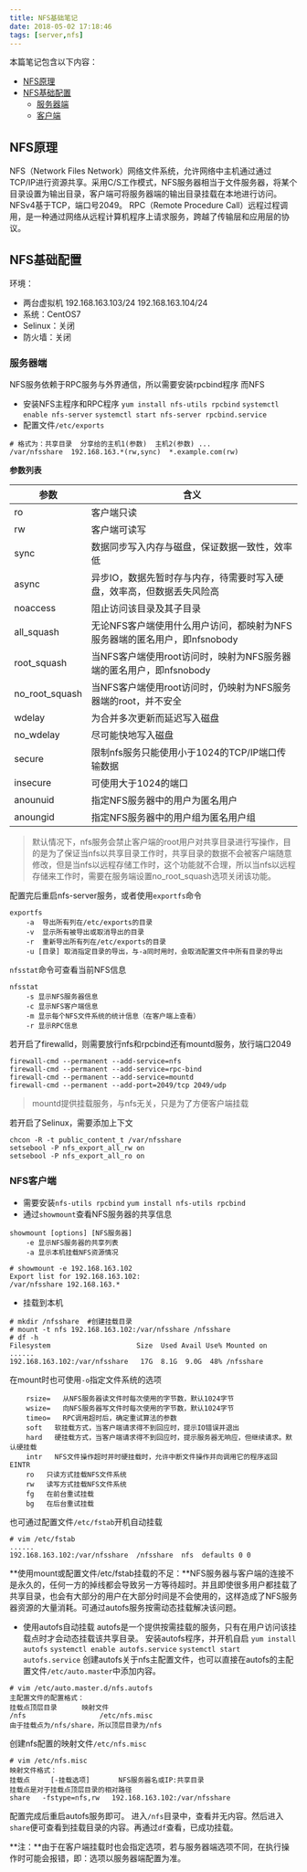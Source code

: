 ```yaml
---
title: NFS基础笔记
date: 2018-05-02 17:18:46
tags: [server,nfs]
---
```

本篇笔记包含以下内容：
* [NFS原理](#NFS原理)
* [NFS基础配置](#NFS基础配置)
  * [服务器端](#服务器端)
  * [客户端](#客户端)
<!-- more -->

## NFS原理
NFS（Network Files Network）网络文件系统，允许网络中主机通过通过TCP/IP进行资源共享。采用C/S工作模式，NFS服务器相当于文件服务器，将某个目录设置为输出目录，客户端可将服务器端的输出目录挂载在本地进行访问。NFSv4基于TCP，端口号2049。
RPC（Remote Procedure Call）远程过程调用，是一种通过网络从远程计算机程序上请求服务，跨越了传输层和应用层的协议。

## NFS基础配置
环境：
* 两台虚拟机
	192.168.163.103/24
	192.168.163.104/24
* 系统：CentOS7
* Selinux：关闭
* 防火墙：关闭

### 服务器端
NFS服务依赖于RPC服务与外界通信，所以需要安装rpcbind程序
而NFS
* 安装NFS主程序和RPC程序
`yum install nfs-utils rpcbind`
`systemctl enable nfs-server`
`systemctl start nfs-server rpcbind.service`
* 配置文件`/etc/exports`
```
# 格式为：共享目录  分享给的主机1(参数)  主机2(参数) ...
/var/nfsshare  192.168.163.*(rw,sync)  *.example.com(rw)
```
**参数列表**

|参数|含义|
|---|----|
|ro|客户端只读|
|rw|客户端可读写|
|sync|数据同步写入内存与磁盘，保证数据一致性，效率低|
|async|异步IO，数据先暂时存与内存，待需要时写入硬盘，效率高，但数据丢失风险高|
|noaccess|阻止访问该目录及其子目录|
|all_squash|无论NFS客户端使用什么用户访问，都映射为NFS服务器端的匿名用户，即nfsnobody|
|root_squash|当NFS客户端使用root访问时，映射为NFS服务器端的匿名用户，即nfsnobody|
|no_root_squash|当NFS客户端使用root访问时，仍映射为NFS服务器端的root，并不安全|
|wdelay|为合并多次更新而延迟写入磁盘|
|no_wdelay|尽可能快地写入磁盘|
|secure|限制nfs服务只能使用小于1024的TCP/IP端口传输数据|
|insecure|可使用大于1024的端口|
|anounuid|指定NFS服务器中的用户为匿名用户|
|anoungid|指定NFS服务器中的用户组为匿名用户组|

> 默认情况下，nfs服务会禁止客户端的root用户对共享目录进行写操作，目的是为了保证当nfs以共享目录工作时，共享目录的数据不会被客户端随意修改，但是当nfs以远程存储工作时，这个功能就不合理，所以当nfs以远程存储来工作时，需要在服务端设置no_root_squash选项关闭该功能。

配置完后重启nfs-server服务，或者使用`exportfs`命令
```
exportfs 
	-a  导出所有列在/etc/exports的目录
	-v  显示所有被导出或取消导出的目录
	-r  重新导出所有列在/etc/exports的目录
	-u [目录] 取消指定目录的导出，与-a同时用时，会取消配置文件中所有目录的导出
```
`nfsstat`命令可查看当前NFS信息
```
nfsstat 
	-s 显示NFS服务器信息
	-c 显示NFS客户端信息
	-m 显示每个NFS文件系统的统计信息（在客户端上查看）
	-r 显示RPC信息
```

若开启了firewalld，则需要放行nfs和rpcbind还有mountd服务，放行端口2049
```
firewall-cmd --permanent --add-service=nfs
firewall-cmd --permanent --add-service=rpc-bind
firewall-cmd --permanent --add-service=mountd
firewall-cmd --permanent --add-port=2049/tcp 2049/udp
```
> mountd提供挂载服务，与nfs无关，只是为了方便客户端挂载

若开启了Selinux，需要添加上下文
```
chcon -R -t public_content_t /var/nfsshare
setsebool -P nfs_export_all_rw on
setsebool -P nfs_export_all_ro on
```

### NFS客户端
* 需要安装`nfs-utils rpcbind`
`yum install nfs-utils rpcbind`
* 通过`showmount`查看NFS服务器的共享信息
```
showmount [options] [NFS服务器]
	-e 显示NFS服务器的共享列表
	-a 显示本机挂载NFS资源情况
```
```
# showmount -e 192.168.163.102
Export list for 192.168.163.102:
/var/nfsshare 192.168.163.*
```
* 挂载到本机
```
# mkdir /nfsshare  #创建挂载目录
# mount -t nfs 192.168.163.102:/var/nfsshare /nfsshare
# df -h
Filesystem                     Size  Used Avail Use% Mounted on
......
192.168.163.102:/var/nfsshare   17G  8.1G  9.0G  48% /nfsshare
```
在mount时也可使用`-o`指定文件系统的选项
```
	rsize=   从NFS服务器读文件时每次使用的字节数，默认1024字节
	wsize=   向NFS服务器写文件时每次使用的字节数，默认1024字节
	timeo=   RPC调用超时后，确定重试算法的参数
	soft   软挂载方式，当客户端请求得不到回应时，提示IO错误并退出
	hard   硬挂载方式，当客户端请求得不到回应时，提示服务器无响应，但继续请求。默认硬挂载
	intr   NFS文件操作超时并时硬挂载时，允许中断文件操作并向调用它的程序返回EINTR
	ro   只读方式挂载NFS文件系统
	rw   读写方式挂载NFS文件系统
	fg   在前台重试挂载
	bg   在后台重试挂载
```
也可通过配置文件`/etc/fstab`开机自动挂载
```
# vim /etc/fstab
......
192.168.163.102:/var/nfsshare  /nfsshare  nfs  defaults 0 0
```
**使用mount或配置文件/etc/fstab挂载的不足：**NFS服务器与客户端的连接不是永久的，任何一方的掉线都会导致另一方等待超时。并且即使很多用户都挂载了共享目录，也会有大部分的用户在大部分时间是不会使用的，这样造成了NFS服务器资源的大量消耗。可通过autofs服务按需动态挂载解决该问题。

* 使用autofs自动挂载
autofs是一个提供按需挂载的服务，只有在用户访问该挂载点时才会动态挂载该共享目录。
安装autofs程序，并开机自启
`yum install autofs`
`systemctl enable autofs.service`
`systemctl start autofs.service`
创建autofs关于nfs主配置文件，也可以直接在autofs的主配置文件`/etc/auto.master`中添加内容。
```
# vim /etc/auto.master.d/nfs.autofs
主配置文件的配置格式：
挂载点顶层目录      映射文件
/nfs                  /etc/nfs.misc
由于挂载点为/nfs/share，所以顶层目录为/nfs
```
创建nfs配置的映射文件`/etc/nfs.misc`
```
# vim /etc/nfs.misc
映射文件格式：
挂载点     [-挂载选项]       NFS服务器名或IP:共享目录
挂载点是对于挂载点顶层目录的相对路径
share   -fstype=nfs,rw   192.168.163.102:/var/nfsshare
```
配置完成后重启autofs服务即可。
进入`/nfs`目录中，查看并无内容。然后进入`share`便可查看到挂载目录的内容。再通过`df`查看，已成功挂载。

**注：**由于在客户端挂载时也会指定选项，若与服务器端选项不同，在执行操作时可能会报错，即：选项以服务器端配置为准。